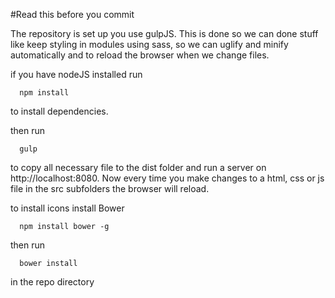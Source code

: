 #Read this before you commit

The repository is set up you use gulpJS. This is done so we can  done stuff like keep styling in modules using sass, so we can uglify and minify automatically and to reload the browser when we change files.

if you have nodeJS installed run 
```
  npm install
```
to install dependencies.

then run
```
  gulp
```

to copy all necessary file to the dist folder and run a server on http://localhost:8080. Now every time you make changes to a html, css or js file in the src subfolders the browser will reload.

to install icons install Bower
```
  npm install bower -g

```
then run

```
  bower install
```
in the repo directory
